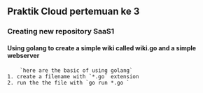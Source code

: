 ## Praktik Cloud pertemuan ke 3
### Creating new repository SaaS1
#### Using golang to create a simple wiki called wiki.go and a simple webserver
		`here are the basic of using golang`
	1. create a filename with `*.go` extension
	2. run the the file with `go run *.go `